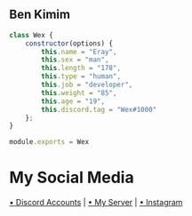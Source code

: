 <h2>Ben Kimim</h2>

```js
class Wex {
    constructor(options) {
        this.name = "Eray",
        this.sex = "man",
        this.length = "178",
        this.type = "human",
        this.job = "developer",
        this.weight = "85",
        this.age = "19",
        this.discord.tag = "Wex#1000"
    };
}

module.exports = Wex
```
# My Social Media 
[• Discord Accounts](https://discord.com/users/728161454288535604) | [• My Server](https://discord.gg/515) | [• Instagram](https://www.instagram.com/wexsakinol)
